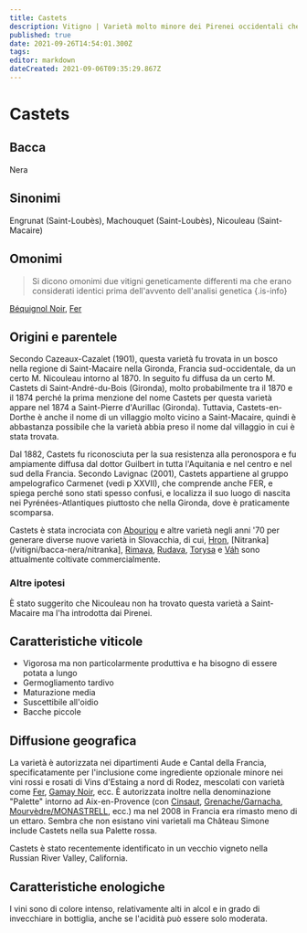 ```yaml
---
title: Castets
description: Vitigno | Varietà molto minore dei Pirenei occidentali che si aggrappa in Francia; un genitore in Slovacchia.
published: true
date: 2021-09-26T14:54:01.300Z
tags: 
editor: markdown
dateCreated: 2021-09-06T09:35:29.867Z
---
```


# Castets

## Bacca
Nera

## Sinonimi

Engrunat (Saint-Loubès), Machouquet (Saint-Loubès), Nicouleau (Saint-Macaire)

## Omonimi
> Si dicono omonimi due vitigni geneticamente differenti ma che erano considerati identici prima dell'avvento dell'analisi genetica
{.is-info}

 [Béquignol Noir](/vitigni/bacca-nera/bequignol-noir), [Fer](/vitigni/bacca-nera/fer)

## Origini e parentele
Secondo Cazeaux-Cazalet (1901), questa varietà fu trovata in un bosco nella regione di Saint-Macaire nella Gironda, Francia sud-occidentale, da un certo M. Nicouleau intorno al 1870. In seguito fu diffusa da un certo M. Castets di Saint-André-du-Bois (Gironda), molto probabilmente tra il 1870 e il 1874 perché la prima menzione del nome Castets per questa varietà appare nel 1874 a Saint-Pierre d'Aurillac (Gironda). Tuttavia, Castets-en-Dorthe è anche il nome di un villaggio molto vicino a Saint-Macaire, quindi è abbastanza possibile che la varietà abbia preso il nome dal villaggio in cui è stata trovata.

Dal 1882, Castets fu riconosciuta per la sua resistenza alla peronospora e fu ampiamente diffusa dal dottor Guilbert in tutta l'Aquitania e nel centro e nel sud della Francia. Secondo Lavignac (2001), Castets appartiene al gruppo ampelografico Carmenet (vedi p XXVII), che comprende anche FER, e spiega perché sono stati spesso confusi, e localizza il suo luogo di nascita nei Pyrénées-Atlantiques piuttosto che nella Gironda, dove è praticamente scomparsa.

Castets è stata incrociata con [Abouriou](/vitigni/Francia/bacca-nera/abouriou) e altre varietà negli anni '70 per generare diverse nuove varietà in Slovacchia, di cui, [Hron](/vitigni/bacca-nera/hron), [Nitranka](/vitigni/bacca-nera/nitranka], [Rimava](/vitigni/bacca-nera/rimava), [Rudava](/vitigni/bacca-nera/rudava), [Torysa](/vitigni/bacca-nera/torysa) e [Váh](/vitigni/bacca-nera/vah) sono attualmente coltivate commercialmente.

### Altre ipotesi
È stato suggerito che Nicouleau non ha trovato questa varietà a Saint-Macaire ma l'ha introdotta dai Pirenei.

## Caratteristiche viticole
- Vigorosa ma non particolarmente produttiva e ha bisogno di essere potata a lungo
- Germogliamento tardivo
- Maturazione media
- Suscettibile all'oidio
- Bacche piccole

## Diffusione geografica
La varietà è autorizzata nei dipartimenti Aude e Cantal della Francia, specificatamente per l'inclusione come ingrediente opzionale minore nei vini rossi e rosati di Vins d'Estaing a nord di Rodez, mescolati con varietà come [Fer](/vitigni/bacca-nera/fer), [Gamay Noir](/vitigni/bacca-nera/gamay-noir), ecc. È autorizzata inoltre nella denominazione "Palette" intorno ad Aix-en-Provence (con [Cinsaut](/vitigni/bacca-nera/cinsaut), [Grenache/Garnacha](/vitigni/Spagna/bacca-nera/garnacha), [Mourvèdre/MONASTRELL](/vitigni/bacca-nera/monastrell), ecc.) ma nel 2008 in Francia era rimasto meno di un ettaro. Sembra che non esistano vini varietali ma Château Simone include Castets nella sua Palette rossa.

Castets è stato recentemente identificato in un vecchio vigneto nella Russian River Valley, California.

## Caratteristiche enologiche
I vini sono di colore intenso, relativamente alti in alcol e in grado di invecchiare in bottiglia, anche se l'acidità può essere solo moderata.